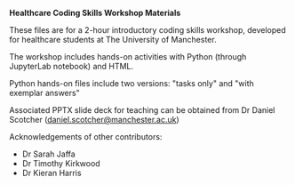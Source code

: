 **Healthcare Coding Skills Workshop Materials**

These files are for a 2-hour introductory coding skills workshop, developed for healthcare students at The University of Manchester. 

The workshop includes hands-on activities with Python (through JupyterLab notebook) and HTML.

Python hands-on files include two versions: "tasks only" and "with exemplar answers"

Associated PPTX slide deck for teaching can be obtained from Dr Daniel Scotcher (daniel.scotcher@manchester.ac.uk)

Acknowledgements of other contributors:
- Dr Sarah Jaffa
- Dr Timothy Kirkwood
- Dr Kieran Harris
